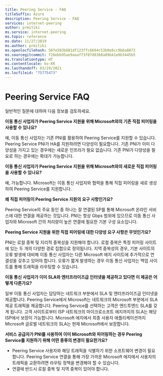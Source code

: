 ```yaml
---
title: Peering Service - FAQ
titleSuffix: Azure
description: Peering Service - FAQ
services: internet-peering
author: prmitiki
ms.service: internet-peering
ms.topic: reference
ms.date: 11/27/2019
ms.author: prmitiki
ms.openlocfilehash: 507e503b881df123ffc6694c53b0e9cc9b6a8872
ms.sourcegitcommit: f28ebb95ae9aaaff3f87d8388a09b41e0b3445b5
ms.translationtype: HT
ms.contentlocale: ko-KR
ms.lasthandoff: 03/29/2021
ms.locfileid: "75775473"
---
```

# <a name="peering-service---faqs"></a>Peering Service FAQ

일반적인 질문에 대하여 다음 정보를 검토하세요.

**이동 통신 사업자가 Peering Service 지원을 위해 Microsoft와의 기존 직접 피어링을 사용할 수 있나요?**

예, 이동 통신 사업자는 기존 PNI를 활용하여 Peering Service를 지원할 수 있습니다. Peering Service PNI가 HA를 지원하려면 다양성이 필요합니다. 기존 PNI가 이미 다양성을 가지고 있는 경우에는 새로운 인프라가 필요 없습니다. 기존 PNI가 다양성을 필요로 하는 경우에는 확대가 가능합니다.

**이동 통신 사업자가 Peering Service 지원을 위해 Microsoft와의 새로운 직접 피어링을 사용할 수 있나요?**

예, 가능합니다. Microsoft는 이동 통신 사업자와 협력을 통해 직접 피어링을 새로 생성하여 Peering Service를 지원합니다.  

**왜 직접 피어링이 Peering Service 지원의 요구 사항인가요?**

Peering Service의 주요 동인 중 하나는 잘 연결된 SP를 통해 Microsoft 온라인 서비스에 대한 연결을 제공하는 것입니다. PNI는 항상 Gbps 범위에 있으므로 이동 통신 사업자와 Microsoft 간의 처리량이 높은 연결에 필요한 기본 구성 요소입니다.

**Peering Service 지원을 위한 직접 피어링에 대한 다양성 요구 사항은 무엇인가요?**

PNI는 로컬 중복 및 지리적 중복성을 지원해야 합니다. 로컬 중복은 특정 피어링 사이트에 있는 두 개의 다양한 경로 집합으로 정의됩니다. 지역 중복성의 경우, 기본 사이트의 오류 발생에 대비해 이동 통신 사업자는 다른 Microsoft 에지 사이트에 추가적으로 연결성을 갖추고 있어야 합니다. 오류가 짧게 발생하는 경우 이동 통신 사업자는 백업 사이트를 통해 트래픽을 라우팅할 수 있습니다.

**이동 통신 사업자가 이미 SLA와 엔터프라이즈급 인터넷을 제공하고 있다면 이 제공은 어떻게 다른가요?**

일부 이동 통신 사업자는 담당하는 네트워크 부분에서 SLA 및 엔터프라이즈급 인터넷을 제공합니다. Peering Service에서 Microsoft는 네트워크의 Microsoft 부분에서 SLA 제공 트래픽을 제공합니다. Peering Service를 선택하는 고객은 엔드투엔드 SLA를 갖게 됩니다. 고객 사이트로부터 ISP 네트워크의 마이크로소프트 에지까지의 SLA는 해당 ISP에서 보장이 가능합니다. Microsoft 에지에서 최종 사용자 애플리케이션까지 Microsoft 글로벌 네트워크의 SLA는 현재 Microsoft에서 보장합니다.

**서비스 공급자가 PNI를 사용하여 이미 Microsoft와 피어링하는 경우 Peering Service를 지원하기 위해 어떤 종류의 변경이 필요한가요?**

* Peering Service 사용자와 해당 트래픽을 식별하기 위한 소프트웨어 변경이 필요합니다. Peering Service 연결을 통해 가장 가까운 Microsoft 에지에서 사용자의 트래픽을 교환하려면 라우팅 정책을 변경해야 할 수 있습니다.
* 연결에 반드시 로컬 중복 및 지역 중복이 있어야 합니다.
